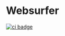 # Websurfer
[![ci badge](https://github.com/edddddee/websurfer/actions/workflows/ci.yml/badge.svg)](https://github.com/edddddee/websurfer/actions/workflows/ci.yml)
